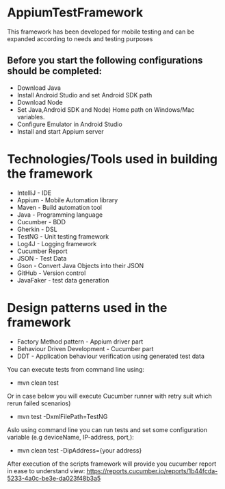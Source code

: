 # AppiumTestFramework 
This framework has been developed for mobile testing and can be expanded according to needs and testing purposes

## Before you start the following configurations should be completed:
- Download Java
- Install Android Studio and set Android SDK path
- Download Node
- Set Java,Android SDK and Node) Home path on Windows/Mac variables.
- Configure Emulator in Android Studio
- Install and start Appium server


Technologies/Tools used in building the framework
=================================================
- IntelliJ - IDE
- Appium - Mobile Automation library
- Maven - Build automation tool
- Java - Programming language
- Cucumber - BDD
- Gherkin - DSL
- TestNG - Unit testing framework
- Log4J - Logging framework
- Cucumber Report 
- JSON - Test Data
- Gson - Convert Java Objects into their JSON
- GitHub - Version control
- JavaFaker - test data generation
  
Design patterns used in the framework
=================================================
- Factory Method pattern - Appium driver part
- Behaviour Driven Development - Cucumber part
- DDT - Application behaviour verification using generated test data 
  

You can execute tests from command line using:
- mvn clean test

Or in case below you will execute Cucumber runner with retry suit which rerun failed scenarios)
- mvn test -DxmlFilePath=TestNG  

Aslo using command line you can run tests 
and set some configuration variable (e.g deviceName, IP-address, port,):
- mvn clean test -DipAddress={your address}

After execution of the scripts framework will provide you cucumber report in ease to understand view:
https://reports.cucumber.io/reports/1b44fcda-5233-4a0c-be3e-da023f48b3a5


